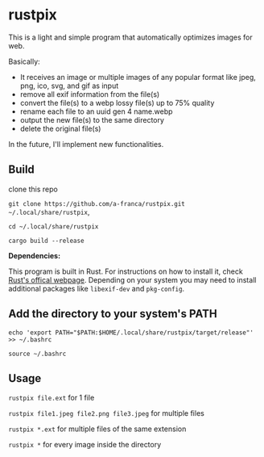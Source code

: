 # rustpix

This is a light and simple program that automatically optimizes images for web.

Basically:

- It receives an image or multiple images of any popular format like jpeg, png, ico, svg, and gif as input
- remove all exif information from the file(s)
- convert the file(s) to a webp lossy file(s) up to 75% quality
- rename each file to an uuid gen 4 name.webp
- output the new file(s) to the same directory
- delete the original file(s)

In the future, I'll implement new functionalities.


## Build

clone this repo

`git clone https://github.com/a-franca/rustpix.git ~/.local/share/rustpix`,

`cd ~/.local/share/rustpix`

`cargo build --release`

**Dependencies:**

This program is built in Rust. For instructions on how to install it, check [Rust's offical webpage](https://www.rust-lang.org/tools/install).
Depending on your system you may need to install additional packages like `libexif-dev` and `pkg-config`.

## Add the directory to your system's PATH

`echo 'export PATH="$PATH:$HOME/.local/share/rustpix/target/release"' >> ~/.bashrc`

`source ~/.bashrc`

## Usage

`rustpix file.ext` for 1 file

`rustpix file1.jpeg file2.png file3.jpeg` for multiple files

`rustpix *.ext` for multiple files of the same extension

`rustpix *` for every image inside the directory